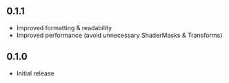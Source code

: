 ## 0.1.1

* Improved formatting & readability
* Improved performance (avoid unnecessary ShaderMasks & Transforms)

## 0.1.0

* Initial release
